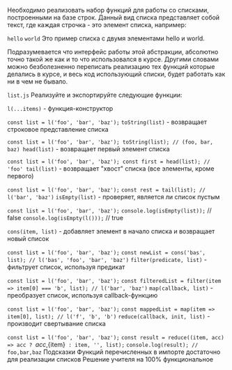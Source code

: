Необходимо реализовать набор функций для работы со списками, построенными на базе строк. Данный вид списка представляет собой текст, где каждая строчка - это элемент списка, например:

`hello`
`world`
Это пример списка с двумя элементами hello и world.

Подразумевается что интерфейс работы этой абстракции, абсолютно точно такой же как и то что использовался в курсе. Другими словами можно безболезненно переписать реализацию тех функций которые делались в курсе, и весь код использующий списки, будет работать как ни в чем не бывало.

`list.js`
Реализуйте и экспортируйте следующие функции:

`l(...items)` - функция-конструктор

`const list = l('foo', 'bar', 'baz');`
`toString(list)` - возвращает строковое представление списка

`const list = l('foo', 'bar', 'baz');
toString(list); // (foo, bar, baz)
head(list)` - возвращает первый элемент списка

`const list = l('foo', 'bar', 'baz');
const first = head(list); // 'foo'
tail(list)` - возвращает "хвост" списка (все элементы, кроме первого)

`const list = l('foo', 'bar', 'baz');`
`const rest = tail(list); // l('bar', 'baz')`
`isEmpty(list)` - проверяет, является ли список пустым

`const list = l('foo', 'bar', 'baz');`
`console.log(isEmpty(list));` // false
`console.log(isEmpty(l()));` // true

```cons(item, list)``` - добавляет элемент в начало списка и возвращает новый список

`const list = l('foo', 'bar', 'baz');`
`const newList = cons('bas', list); // l('bas', 'foo', 'bar', 'baz')`
`filter(predicate, list)` - фильтрует список, используя предикат

`const list = l('foo', 'bar', 'baz');`
`const filteredList = filter(item => item[0] === 'b', list); // l('bar', 'baz')`
`map(callback, list)` - преобразует список, используя callback-функцию

`const list = l('foo', 'bar', 'baz');`
`const mappedList = map(item => item[0], list); // l('f', 'b', 'b')`
`reduce(callback, init, list)` - производит свертывание списка

`const list = l('foo', 'bar', 'baz');`
`const result = reduce((item, acc) => acc ? `${acc},${item}` : item, '', list);`
`console.log(result); // foo,bar,baz`
Подсказки
Функций перечисленных в импорте достаточно для реализации списков
Решение учителя на 100% функциональное